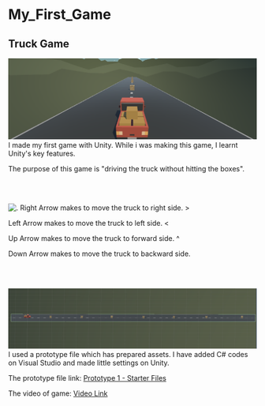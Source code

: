# My_First_Game

## Truck Game


![.](img/MainCamera.png)
I made my first game with Unity. While i was making this game, I learnt Unity's key features.

The purpose of this game is "driving the truck without hitting the boxes".

<br><br>

![.](https://w7.pngwing.com/pngs/369/790/png-transparent-a-set-of-arrow-keys-direction-cartoon-up.png)
Right Arrow makes to move the truck to right side.     >

Left Arrow makes to move the truck to left side.       <   

Up Arrow makes to move the truck to forward side.      ^

Down Arrow makes to move the truck to backward side.    

<br><br>

![.](img/upperView.png)
I used a prototype file which has prepared assets. I have added C# codes on Visual Studio and made little settings on Unity.

The prototype file link: [Prototype 1 - Starter Files](https://drive.google.com/file/d/1k2DW6zWgWBsI0-d7XBciFtMHIBk31VpF/view?usp=sharing)

The video of game: [Video Link](https://drive.google.com/file/d/1vm9CYUTJFeq8myesqbJ1E_gStoaWIgjz/view?usp=sharing)

